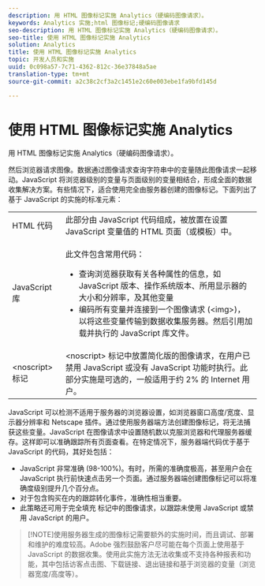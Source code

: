 ```yaml
---
description: 用 HTML 图像标记实施 Analytics（硬编码图像请求）。
keywords: Analytics 实施;html 图像标记;硬编码图像请求
seo-description: 用 HTML 图像标记实施 Analytics（硬编码图像请求）。
seo-title: 使用 HTML 图像标记实施 Analytics
solution: Analytics
title: 使用 HTML 图像标记实施 Analytics
topic: 开发人员和实施
uuid: 0c098a57-7c71-4362-812c-36e37848a5ae
translation-type: tm+mt
source-git-commit: a2c38c2cf3a2c1451e2c60e003ebe1fa9bfd145d

---
```



# 使用 HTML 图像标记实施 Analytics

用 HTML 图像标记实施 Analytics（硬编码图像请求）。

然后浏览器请求图像。数据通过图像请求查询字符串中的变量随此图像请求一起移动。JavaScript 将浏览器级别的变量与页面级别的变量相结合，形成全面的数据收集解决方案。有些情况下，适合使用完全由服务器创建的图像标记。下面列出了基于 JavaScript 的实施的标准元素：

<table id="table_20BBE4387F234CF199E6C99741AF265C"> 
 <tbody> 
  <tr> 
   <td> HTML 代码 </td> 
   <td> 此部分由 JavaScript 代码组成，被放置在设置 JavaScript 变量值的 HTML 页面（或模板）中。 </td> 
  </tr> 
  <tr> 
   <td> JavaScript 库 </td> 
   <td> <p>此文件包含常用代码： </p> 
    <ul id="ul_ED50D66F2B2B476E8D9063099995998D"> 
     <li id="li_E88F6F28EC8946469ADCEAFF2F0A4EBA">查询浏览器获取有关各种属性的信息，如 JavaScript 版本、操作系统版本、所用显示器的大小和分辨率，及其他变量 </li> 
     <li id="li_5CEBE37709D943B7921447FA7054A565">编码所有变量并连接到一个图像请求 (&lt;img&gt;)，以将这些变量传输到数据收集服务器。然后引用加载并执行的 JavaScript 库文件。 </li> 
    </ul> </td> 
  </tr> 
  <tr> 
   <td> &lt;noscript&gt; 标记 </td> 
   <td> &lt;noscript&gt; 标记中放置简化版的图像请求，在用户已禁用 JavaScript 或没有 JavaScript 功能时执行。此部分实施是可选的，一般适用于约 2% 的 Internet 用户。 </td> 
  </tr> 
 </tbody> 
</table>

JavaScript 可以检测不适用于服务器的浏览器设置，如浏览器窗口高度/宽度、显示器分辨率和 Netscape 插件。通过使用服务器端方法创建图像标记，将无法捕获这些变量。JavaScript 在图像请求中设置随机数以克服浏览器和代理服务器缓存。这样即可以准确跟踪所有页面查看。在特定情况下，服务器端代码优于基于 JavaScript 的代码，其好处包括：

* JavaScript 非常准确 (98-100%)。有时，所需的准确度极高，甚至用户会在 JavaScript 执行前快速点击另一个页面。通过服务器端创建图像标记可以将准确度级别提升几个百分点。
* 对于包含购买在内的跟踪转化事件，准确性相当重要。
* 此策略还可用于完全填充 <noscript> 标记中的图像请求，以跟踪未使用 JavaScript 或禁用 JavaScript 的用户。

> [!NOTE]使用服务器生成的图像标记需要额外的实施时间，而且调试、部署和维护的难度较高。Adobe 强烈鼓励客户尽可能在每个页面上使用基于 JavaScript 的数据收集。使用此实施方法无法收集或不支持各种报表和功能，其中包括访客点击图、下载链接、退出链接和基于浏览器的变量（浏览器宽度/高度等）。

